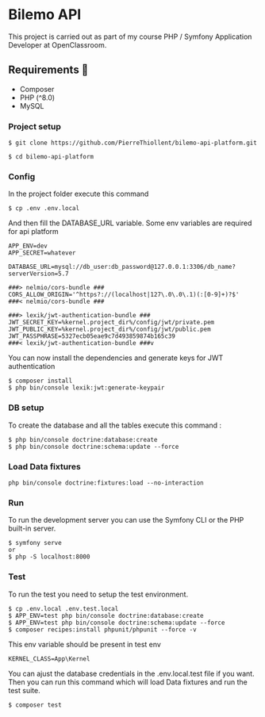 # Bilemo API

This project is carried out as part of my course PHP / Symfony Application Developer at OpenClassroom.

## Requirements 🔧

- Composer
- PHP (^8.0)
- MySQL

### Project setup

```
$ git clone https://github.com/PierreThiollent/bilemo-api-platform.git
```

```
$ cd bilemo-api-platform
```

### Config

In the project folder execute this command

```
$ cp .env .env.local
```

And then fill the DATABASE_URL variable. Some env variables are required for api platform

```
APP_ENV=dev
APP_SECRET=whatever

DATABASE_URL=mysql://db_user:db_password@127.0.0.1:3306/db_name?serverVersion=5.7

###> nelmio/cors-bundle ###
CORS_ALLOW_ORIGIN='^https?://(localhost|127\.0\.0\.1)(:[0-9]+)?$'
###< nelmio/cors-bundle ###

###> lexik/jwt-authentication-bundle ###
JWT_SECRET_KEY=%kernel.project_dir%/config/jwt/private.pem
JWT_PUBLIC_KEY=%kernel.project_dir%/config/jwt/public.pem
JWT_PASSPHRASE=5327ecb05eae9c7d493859874b165c39
###< lexik/jwt-authentication-bundle ###v
```

You can now install the dependencies and generate keys for JWT authentication

```
$ composer install
$ php bin/console lexik:jwt:generate-keypair
```

### DB setup

To create the database and all the tables execute this command :

```
$ php bin/console doctrine:database:create
$ php bin/console doctrine:schema:update --force
```

### Load Data fixtures

```
php bin/console doctrine:fixtures:load --no-interaction
```

### Run

To run the development server you can use the Symfony CLI or the PHP built-in server.

```
$ symfony serve
or
$ php -S localhost:8000
```

### Test

To run the test you need to setup the test environment.

```
$ cp .env.local .env.test.local
$ APP_ENV=test php bin/console doctrine:database:create
$ APP_ENV=test php bin/console doctrine:schema:update --force
$ composer recipes:install phpunit/phpunit --force -v
```

This env variable should be present in test env

```
KERNEL_CLASS=App\Kernel
```

You can ajust the database credentials in the .env.local.test file if you want. Then you can run this command which will
load Data fixtures and run the test suite.

```
$ composer test
```